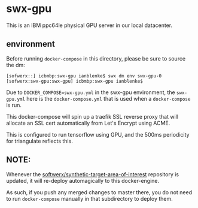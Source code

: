 # swx-gpu

This is an IBM ppc64le physical GPU server in our local datacenter.

## environment

Before running `docker-compose` in this directory, please be sure to source the dm:

    [sofwerx::] icbmbp:swx-gpu ianblenke$ swx dm env swx-gpu-0
    [sofwerx:swx-gpu:swx-gpu] icbmbp:swx-gpu ianblenke$

Due to `DOCKER_COMPOSE=swx-gpu.yml` in the swx-gpu environment, the `swx-gpu.yml` here is the `docker-compose.yml` that is used when a `docker-compose` is run.

This docker-compose will spin up a traefik SSL reverse proxy that will allocate an SSL cert automatically from Let's Encrypt using ACME.

This is configured to run tensorflow using GPU, and the 500ms periodicity for triangulate reflects this.

## NOTE:

Whenever the [softwerx/synthetic-target-area-of-interest](synthetic-target-area-of-interest/) repository is updated, it will re-deploy automagically to this docker-engine.

As such, if you push any merged changes to master there, you do not need to run `docker-compose` manually in that subdirectory to deploy them.

